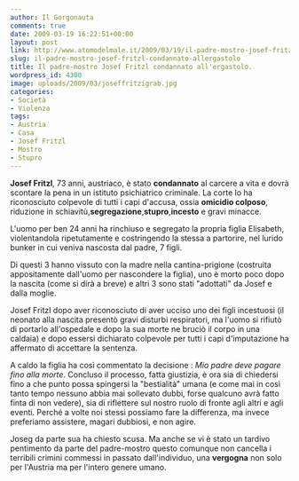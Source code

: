 ```yaml
---
author: Il Gorgonauta
comments: true
date: 2009-03-19 16:22:51+00:00
layout: post
link: http://www.atomodelmale.it/2009/03/19/il-padre-mostro-josef-fritzl-condannato-allergastolo/
slug: il-padre-mostro-josef-fritzl-condannato-allergastolo
title: Il padre-mostro Josef Fritzl condannato all'ergastolo.
wordpress_id: 4300
image: uploads/2009/03/joseffritzigrab.jpg
categories:
- Società
- Violenza
tags:
- Austria
- Casa
- Josef Fritzl
- Mostro
- Stupro
---
```


**Josef Fritzl**, 73 anni, austriaco, è stato **condannato** al carcere a vita e dovrà scontare la pena in un istituto psichiatrico criminale. La corte lo ha riconosciuto colpevole di tutti i capi d'accusa, ossia  **omicidio colposo**,  riduzione in schiavitù,**segregazione**,**stupro**,**incesto** e gravi minacce.

L'uomo per ben 24 anni ha rinchiuso e segregato la propria figlia Elisabeth, violentandola ripetutamente e costringendo la stessa a partorire, nel lurido bunker in cui veniva nascosta dal padre, 7 figli.

Di questi 3 hanno vissuto con la madre nella cantina-prigione (costruita appositamente dall'uomo per nascondere la figlia), uno è morto poco dopo la nascita (come si dirà a breve) e altri 3 sono stati "adottati" da Josef e dalla moglie.

Josef Fritzl dopo aver riconosciuto di aver ucciso uno dei figli incestuosi (il neonato alla nascita presentò gravi disturbi respiratori, ma l'uomo si rifiutò di portarlo all'ospedale e dopo la sua morte ne bruciò il corpo in una caldaia) e dopo essersi dichiarato colpevole per tutti i capi d'imputazione ha affermato di accettare la sentenza.

A caldo la figlia ha così commentato la decisione : _Mio padre deve pagare fino alla morte_. Concluso il processo, fatta giustizia, è ora sia di chiedersi fino a che punto possa spingersi la "bestialità" umana (e come mai in così tanto tempo nessuno abbia mai sollevato dubbi, forse qualcuno avrà fatto finta di non vedere), sia di riflettere sul nostro ruolo di fronte agli altri e agli eventi. Perché a volte noi stessi possiamo fare la differenza, ma invece preferiamo assistere, magari dubbiosi, e non agire.

Joseg da parte sua ha chiesto scusa. Ma anche se vi è stato un tardivo pentimento da parte del padre-mostro questo comunque non cancella i terribili crimini commessi in passato dall'individuo, una **vergogna** non solo per l'Austria ma per l'intero genere umano.
